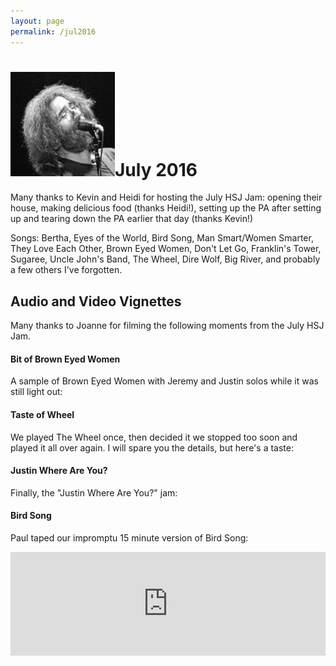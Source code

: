 ```yaml
---
layout: page
permalink: /jul2016
---
```



<h1><img class="ui avatar image" src="/images/jerryavatar.jpg">July 2016</h1>

Many thanks to Kevin and Heidi for hosting the July HSJ Jam: opening their house, making delicious food (thanks Heidi!), setting up the PA after setting up and tearing down the PA earlier that day (thanks Kevin!)
 
Songs: Bertha, Eyes of the World, Bird Song, Man Smart/Women Smarter, They Love Each Other, Brown Eyed Women, Don't Let Go, Franklin's Tower, Sugaree, Uncle John's Band, The Wheel, Dire Wolf, Big River, and probably a few others I've forgotten.

## Audio and Video Vignettes 

Many thanks to Joanne for filming the following moments from the July HSJ Jam.

#### Bit of Brown Eyed Women

A sample of Brown Eyed Women with Jeremy and Justin solos while it was still light out:

<div class="ui embed" data-source="youtube" data-id="SJ5KZh41FwQ"></div>

#### Taste of Wheel

We played The Wheel once, then decided it we stopped too soon and played it all over again. I will spare you the details, but here's a taste:

<div class="ui embed" data-source="youtube" data-id="YbXKebd29A0"></div>

#### Justin Where Are You?

Finally, the "Justin Where Are You?" jam:

<div class="ui embed" data-source="youtube" data-id="QvuRHRY-tNA"></div>

#### Bird Song

Paul taped our impromptu 15 minute version of Bird Song:

<iframe width="100%" height="166" scrolling="no" frameborder="no" src="https://w.soundcloud.com/player/?url=https%3A//api.soundcloud.com/tracks/275342012&amp;color=ff5500&amp;auto_play=false&amp;hide_related=false&amp;show_comments=true&amp;show_user=true&amp;show_reposts=false"></iframe>




